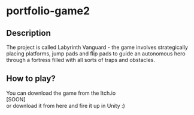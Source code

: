 # portfolio-game2

## Description
The project is called Labyrinth Vanguard - the game involves strategically placing platforms, jump pads and flip pads to guide an autonomous hero through a fortress filled with all sorts of traps and obstacles.

## How to play?
You can download the game from the Itch.io <br>
[SOON] <br>
or download it from here and fire it up in Unity :) <br>
